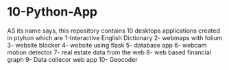 # 10-Python-App
AS its name says, this repository contains 10 desktops applications created in ptyhon which are
1-Interactive  English Dictionary
2- webmaps with folium
3- website blocker
4- website using flask
5- database app
6- webcam motion detector
7- real estate data from the web
8- web based financial graph
9- Data collecor web app
10- Geocoder

